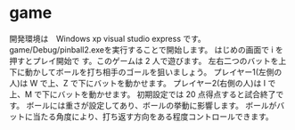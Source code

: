 game
====

開発環境は　Windows xp visual studio express です。
game/Debug/pinball2.exeを実行することで開始します。
はじめの画面で i を押すとプレイ開始で
す。このゲームは 2 人で遊びます。
左右二つのバットを上下に動かしてボールを打ち相手のゴールを狙いましょう。
プレイヤー1(左側の人)は W で上、Z で下にバットを動かせます。
プレイヤー2(右側の人)は I で上、M で下にバットを動かせます。
初期設定では 20 点得点すると試合終了です。
ボールには重さが設定してあり、ボールの挙動に影響します。
ボールがバットに当たる角度により、打ち返す方向をある程度コントロールできます。
